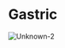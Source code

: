# Gastric

![Unknown-2]([https://user-images.githubusercontent.com/91251307/232208248-a1aa9546-39ff-4456-936a-4953a3cb0d27.png](https://github.com/IFOCTC/Gastric/blob/main/Gastric_Pipeline.png))
